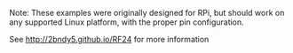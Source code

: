Note: These examples were originally designed for RPi, but should work on any supported Linux platform, with the proper pin configuration.

See http://2bndy5.github.io/RF24 for more information